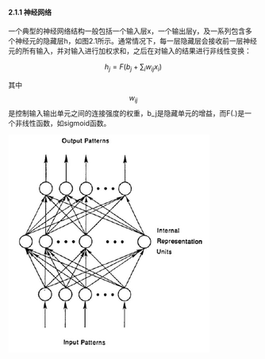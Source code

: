 #### 2.1.1 神经网络

一个典型的神经网络结构一般包括一个输入层x，一个输出层y，及一系列包含多个神经元的隐藏层h，如图2.1所示。通常情况下，每一层隐藏层会接收前一层神经元的所有输入，并对输入进行加权求和，之后在对输入的结果进行非线性变换：


$$
h_{j}=F\left ( b_{j}+\sum_{i} w_{ij}x_{i}\right)
$$


其中$$w_{ij}$$是控制输入输出单元之间的连接强度的权重，b\_j是隐藏单元的增益，而F\(.\)是一个非线性函数，如sigmoid函数。

![](/assets/1536889663%281%29.png)



